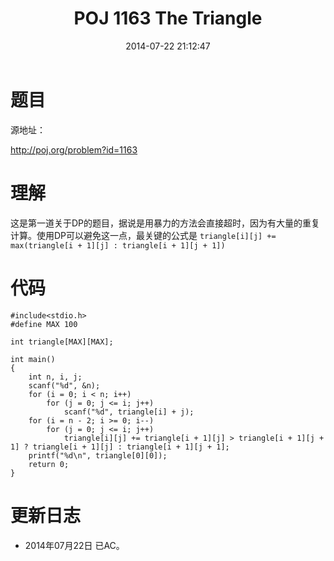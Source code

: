 ﻿---
layout: post
title: POJ 1163 The Triangle
date: 2014-07-22 21:12:47
categories: Exercise
toc: true
---
# 题目
源地址：

http://poj.org/problem?id=1163

# 理解
这是第一道关于DP的题目，据说是用暴力的方法会直接超时，因为有大量的重复计算。使用DP可以避免这一点，最关键的公式是
`triangle[i][j] += max(triangle[i + 1][j] : triangle[i + 1][j + 1])`

<!-- more -->

# 代码

```
#include<stdio.h>
#define MAX 100

int triangle[MAX][MAX];

int main()
{
    int n, i, j;
    scanf("%d", &n);
    for (i = 0; i < n; i++)
        for (j = 0; j <= i; j++)
            scanf("%d", triangle[i] + j);
    for (i = n - 2; i >= 0; i--)
        for (j = 0; j <= i; j++)
            triangle[i][j] += triangle[i + 1][j] > triangle[i + 1][j + 1] ? triangle[i + 1][j] : triangle[i + 1][j + 1];
    printf("%d\n", triangle[0][0]);
    return 0;
}

```

# 更新日志
- 2014年07月22日 已AC。